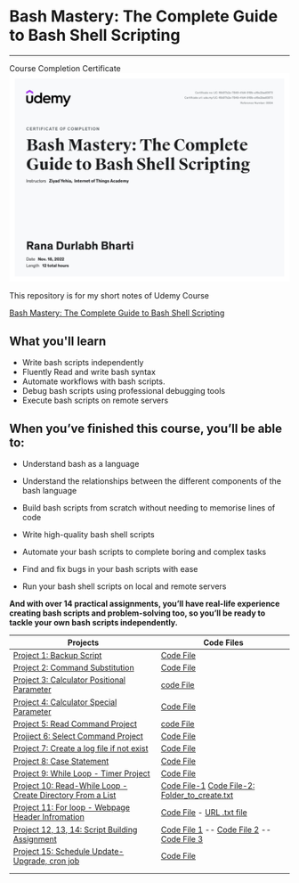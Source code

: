 # Bash Mastery: The Complete Guide to Bash Shell Scripting
-----

Course Completion Certificate
![Certificate](./images/bash-mastery-TheCompleteGuideToBashShellScriptingUDEMY.jpg)

This repository is for my short notes of Udemy Course 

[Bash Mastery: The Complete Guide to Bash Shell Scripting](https://www.udemy.com/course/bash-mastery/)

## What you'll learn

- Write bash scripts independently
- Fluently Read and write bash syntax
- Automate workflows with bash scripts.
- Debug bash scripts using professional debugging tools
- Execute bash scripts on remote servers

## When you’ve finished this course, you’ll be able to:

- Understand bash as a language

- Understand the relationships between the different components of the bash language

- Build bash scripts from scratch without needing to memorise lines of code

- Write high-quality bash shell scripts

- Automate your bash scripts to complete boring and complex tasks

- Find and fix bugs in your bash scripts with ease

- Run your bash shell scripts on local and remote servers


**And with over 14 practical assignments, you’ll have real-life experience creating bash scripts and problem-solving too, so you’ll be ready to tackle your own bash scripts independently.**


| Projects  | Code Files  |
|---|---|
| [Project 1: Backup Script](./section-01-How-To-Build-a-Bash-Script/Project.md)  | [Code File](./section-01-How-To-Build-a-Bash-Script/scripts/backup_script-Project)  |
| [Project 2: Command Substitution](./section-02-Variables-and-Shell-Expansions/Project-Command_substitution.md)  | [Code File](./section-02-Variables-and-Shell-Expansions/scripts/improved-backup-script-Project.sh)  |
| [Project 3: Calculator Positional Parameter](./Section-04-Requesting-User-Input/Project-Positional-Parameters.md)  |  [code File](./Section-04-Requesting-User-Input/scripts/positional-parameter-Project.sh) |
| [Project 4: Calculator Special Parameter](./Section-04-Requesting-User-Input/Project-SpecialParameters.md)  | [Code File](./Section-04-Requesting-User-Input/scripts/Special-Parameters-Project.sh)  |
| [Project 5: Read Command Project](./Section-04-Requesting-User-Input/Project-Read-Command.md)  | [code File](./Section-04-Requesting-User-Input/scripts/read-Project.sh)  |
| [Projject 6: Select Command Project](./Section-04-Requesting-User-Input/Project-6-Select-Command.md)  | [Code File](./Section-04-Requesting-User-Input/scripts/select-command-project.sh)  |
| [Project 7: Create a log file if not exist](./section-05-Logic/Project-7-If-Statement.md)  | [Code File](./section-05-Logic/scripts/if-statement-Project.sh)  |
| [Project 8: Case Statement](./section-05-Logic/Project-8-Case-Statement.md)  | [Code File](./section-05-Logic/scripts/case-statement-Project.sh)  |
| [Project 9: While Loop - Timer Project](./section-06-Processing-Options-and-Reading-Files/Project-9-while-loop.md)  | [Code File](./section-06-Processing-Options-and-Reading-Files/scripts/while-loop-Project.sh)  |
| [Project 10: Read-While Loop - Create Directory From a List](section-06-Processing-Options-and-Reading-Files/Project-10-read-while-loops.md)  | [Code File-1](section-06-Processing-Options-and-Reading-Files/scripts/read-while-Project.sh) [Code File-2: Folder_to_create.txt](section-06-Processing-Options-and-Reading-Files/scripts/folders_to_create.txt)  |
| [Project 11: For loop - Webpage Header Infromation](./section-07-Arrays-and-For-Loop/Project-11-ForLoopsAndArray.md)  | [Code File](./section-07-Arrays-and-For-Loop/scripts/forloop-and-array-Project.sh) - [URL .txt file](./section-07-Arrays-and-For-Loop/scripts/urls.txt)  |
| [Project 12, 13, 14: Script Building Assignment](./section-09-Script-Building-Assignment/Script%2BBuilding%2BAssignment%2BBrief.pdf)  | [Code File 1](./section-09-Script-Building-Assignment/scripts/cruft_remover.sh) -- [Code File 2](./section-09-Script-Building-Assignment/scripts/folder_organiser.sh) -- [Code File 3](./section-09-Script-Building-Assignment/scripts/toolkit.sh)  |
| [Project 15: Schedule Update-Upgrade, cron job](./section-10-Scheduling-and-Automation/Project-15-Cron-Schedulting.md)  | [Code File](./section-10-Scheduling-and-Automation/scripts/cron-schedule-update-Project.sh)  |
|   |   |
|   |   |